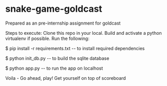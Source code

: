 # snake-game-goldcast
Prepared as an pre-internship assignment for goldcast 

Steps to execute:
Clone this repo in your local.
Build and activate a python virtualenv if possible. 
Run the following:

$ pip install -r requirements.txt      -- to install required dependencies 

$ python init_db.py                    -- to build the sqlite database

$ python app.py                        -- to run the app on localhost

Voila - Go ahead, play! Get yourself on top of scoreboard
